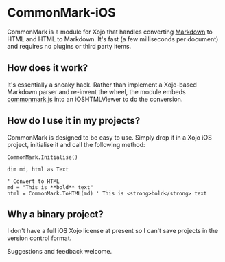 # CommonMark-iOS
CommonMark is a module for Xojo that handles converting [Markdown][md] to HTML
and HTML to Markdown. It's fast (a few milliseconds per document) and requires
no plugins or third party items.

## How does it work?

It's essentially a sneaky hack. Rather than implement a Xojo-based Markdown
parser and re-invent the wheel, the module embeds [commonmark.js][commonmarkjs]
into an iOSHTMLViewer to do the conversion.

## How do I use it in my projects?

CommonMark is designed to be easy to use. Simply drop it in a Xojo iOS project,
initialise it and call the following method:

```xojo
CommonMark.Initialise()

dim md, html as Text

' Convert to HTML
md = "This is **bold** text"
html = CommonMark.ToHTML(md) ' This is <strong>bold</strong> text
```

## Why a binary project?

I don't have a full iOS Xojo license at present so I can't save projects in the
version control format.

Suggestions and feedback welcome.

[md]: https://daringfireball.net/projects/markdown/
[commonmarkjs]: https://github.com/jgm/commonmark.js
